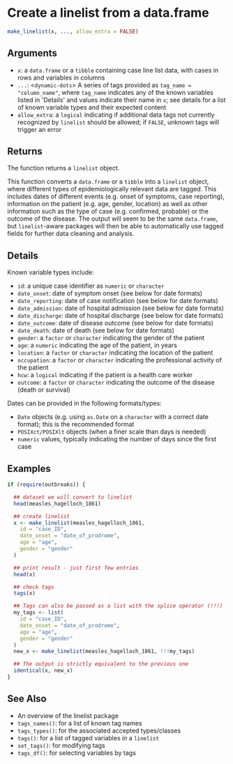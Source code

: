 # Create a linelist from a data.frame

```r
make_linelist(x, ..., allow_extra = FALSE)
```

## Arguments

- `x`: a `data.frame` or a `tibble` containing case line list data, with cases in rows and variables in columns
- `...`: <`dynamic-dots`> A series of tags provided as `tag_name = "column_name"`, where `tag_name` indicates any of the known variables listed in 'Details' and values indicate their name in `x`; see details for a list of known variable types and their expected content
- `allow_extra`: a `logical` indicating if additional data tags not currently recognized by `linelist` should be allowed; if `FALSE`, unknown tags will trigger an error

## Returns

The function returns a `linelist` object.

This function converts a `data.frame` or a `tibble` into a `linelist` object, where different types of epidemiologically relevant data are tagged. This includes dates of different events (e.g. onset of symptoms, case reporting), information on the patient (e.g. age, gender, location) as well as other information such as the type of case (e.g. confirmed, probable) or the outcome of the disease. The output will seem to be the same `data.frame`, but `linelist`-aware packages will then be able to automatically use tagged fields for further data cleaning and analysis.

## Details

Known variable types include:

 * `id`: a unique case identifier as `numeric` or `character`
 * `date_onset`: date of symptom onset (see below for date formats)
 * `date_reporting`: date of case notification (see below for date formats)
 * `date_admission`: date of hospital admission (see below for date formats)
 * `date_discharge`: date of hospital discharge (see below for date formats)
 * `date_outcome`: date of disease outcome (see below for date formats)
 * `date_death`: date of death (see below for date formats)
 * `gender`: a `factor` or `character` indicating the gender of the patient
 * `age`: a `numeric` indicating the age of the patient, in years
 * `location`: a `factor` or `character` indicating the location of the patient
 * `occupation`: a `factor` or `character` indicating the professional activity of the patient
 * `hcw`: a `logical` indicating if the patient is a health care worker
 * `outcome`: a `factor` or `character` indicating the outcome of the disease (death or survival)

Dates can be provided in the following formats/types:

 * `Date` objects (e.g. using `as.Date` on a `character` with a correct date format); this is the recommended format
 * `POSIXct/POSIXlt` objects (when a finer scale than days is needed)
 * `numeric` values, typically indicating the number of days since the first case

## Examples

```r
if (require(outbreaks)) {

  ## dataset we will convert to linelist
  head(measles_hagelloch_1861)

  ## create linelist
  x <- make_linelist(measles_hagelloch_1861,
    id = "case_ID",
    date_onset = "date_of_prodrome",
    age = "age",
    gender = "gender"
  )

  ## print result - just first few entries
  head(x)

  ## check tags
  tags(x)

  ## Tags can also be passed as a list with the splice operator (!!!)
  my_tags <- list(
    id = "case_ID",
    date_onset = "date_of_prodrome",
    age = "age",
    gender = "gender"
  )
  new_x <- make_linelist(measles_hagelloch_1861, !!!my_tags)

  ## The output is strictly equivalent to the previous one
  identical(x, new_x)
}
```

## See Also

 * An overview of the linelist package
 * `tags_names()`: for a list of known tag names
 * `tags_types()`: for the associated accepted types/classes
 * `tags()`: for a list of tagged variables in a `linelist`
 * `set_tags()`: for modifying tags
 * `tags_df()`: for selecting variables by tags
